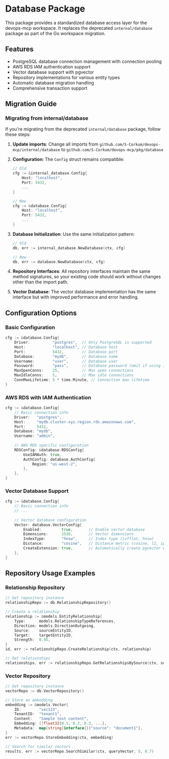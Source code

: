 # Database Package

This package provides a standardized database access layer for the devops-mcp workspace. It replaces the deprecated `internal/database` package as part of the Go workspace migration.

## Features

- PostgreSQL database connection management with connection pooling
- AWS RDS IAM authentication support
- Vector database support with pgvector
- Repository implementations for various entity types
- Automatic database migration handling
- Comprehensive transaction support

## Migration Guide

### Migrating from internal/database

If you're migrating from the deprecated `internal/database` package, follow these steps:

1. **Update imports**: Change all imports from `github.com/S-Corkum/devops-mcp/internal/database` to `github.com/S-Corkum/devops-mcp/pkg/database`

2. **Configuration**: The `Config` struct remains compatible:
   ```go
   // Old
   cfg := &internal_database.Config{
       Host: "localhost",
       Port: 5432,
       ...
   }
   
   // New
   cfg := &database.Config{
       Host: "localhost",
       Port: 5432,
       ...
   }
   ```

3. **Database Initialization**: Use the same initialization pattern:
   ```go
   // Old
   db, err := internal_database.NewDatabase(ctx, cfg)
   
   // New
   db, err := database.NewDatabase(ctx, cfg)
   ```

4. **Repository Interfaces**: All repository interfaces maintain the same method signatures, so your existing code should work without changes other than the import path.

5. **Vector Database**: The vector database implementation has the same interface but with improved performance and error handling.

## Configuration Options

### Basic Configuration

```go
cfg := &database.Config{
    Driver:          "postgres",  // Only PostgreSQL is supported
    Host:            "localhost", // Database host
    Port:            5432,        // Database port
    Database:        "mydb",      // Database name
    Username:        "user",      // Database user
    Password:        "pass",      // Database password (omit if using IAM)
    MaxOpenConns:    25,          // Max open connections
    MaxIdleConns:    5,           // Max idle connections
    ConnMaxLifetime: 5 * time.Minute, // Connection max lifetime
}
```

### AWS RDS with IAM Authentication

```go
cfg := &database.Config{
    // Basic connection info
    Driver:   "postgres",
    Host:     "mydb.cluster-xyz.region.rds.amazonaws.com",
    Port:     5432,
    Database: "mydb",
    Username: "admin",
    
    // AWS RDS specific configuration
    RDSConfig: &database.RDSConfig{
        UseIAMAuth: true,
        AuthConfig: database.AuthConfig{
            Region: "us-west-2",
        },
    },
}
```

### Vector Database Support

```go
cfg := &database.Config{
    // Basic connection info
    // ...
    
    // Vector database configuration
    Vector: database.VectorConfig{
        Enabled:         true,       // Enable vector database
        Dimensions:      1536,       // Vector dimensions
        IndexType:       "hnsw",     // Index type (ivfflat, hnsw)
        Distance:        "cosine",   // Distance metric (cosine, l2, ip)
        CreateExtension: true,       // Automatically create pgvector extension
    },
}
```

## Repository Usage Examples

### Relationship Repository

```go
// Get repository instance
relationshipRepo := db.RelationshipRepository()

// Create a relationship
relationship := &models.EntityRelationship{
    Type:      models.RelationshipTypeReferences,
    Direction: models.DirectionOutgoing,
    Source:    sourceEntityID,
    Target:    targetEntityID,
    Strength:  0.95,
}
id, err := relationshipRepo.CreateRelationship(ctx, relationship)

// Get relationships
relationships, err := relationshipRepo.GetRelationshipsBySource(ctx, sourceEntityID)
```

### Vector Repository

```go
// Get repository instance
vectorRepo := db.VectorRepository()

// Store an embedding
embedding := &models.Vector{
    ID:        "vec123",
    TenantID:  "tenant1",
    Content:   "Sample text content",
    Embedding: []float32{0.1, 0.2, 0.3, ...},
    Metadata:  map[string]interface{}{"source": "document1"},
}
err := vectorRepo.StoreEmbedding(ctx, embedding)

// Search for similar vectors
results, err := vectorRepo.SearchSimilar(ctx, queryVector, 5, 0.7)
```
